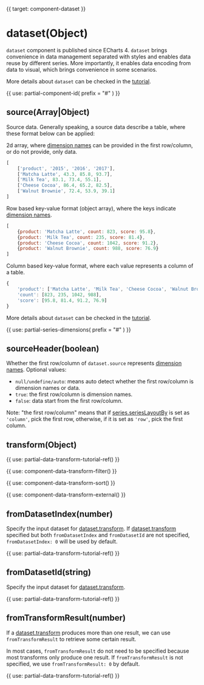 
{{ target: component-dataset }}

# dataset(Object)

`dataset` component is published since ECharts 4. `dataset` brings convenience in data management separated with styles and enables data reuse by different series. More importantly, it enables data encoding from data to visual, which brings convenience in some scenarios.

More details about `dataset` can be checked in the [tutorial](${handbookPath}concepts/dataset/).

{{ use: partial-component-id(
    prefix = "#"
) }}

## source(Array|Object)

Source data. Generally speaking, a source data describe a table, where these format below can be applied:

2d array, where [dimension names](~dataset.dimensions) can be provided in the first row/column, or do not provide, only data.

```js
[
    ['product', '2015', '2016', '2017'],
    ['Matcha Latte', 43.3, 85.8, 93.7],
    ['Milk Tea', 83.1, 73.4, 55.1],
    ['Cheese Cocoa', 86.4, 65.2, 82.5],
    ['Walnut Brownie', 72.4, 53.9, 39.1]
]
```

Row based key-value format (object array), where the keys indicate [dimension names](~dataset.dimensions).

```js
[
    {product: 'Matcha Latte', count: 823, score: 95.8},
    {product: 'Milk Tea', count: 235, score: 81.4},
    {product: 'Cheese Cocoa', count: 1042, score: 91.2},
    {product: 'Walnut Brownie', count: 988, score: 76.9}
]
```

Column based key-value format, where each value represents a column of a table.

```js
{
    'product': ['Matcha Latte', 'Milk Tea', 'Cheese Cocoa', 'Walnut Brownie'],
    'count': [823, 235, 1042, 988],
    'score': [95.8, 81.4, 91.2, 76.9]
}
```

More details about `dataset` can be checked in the [tutorial](${handbookPath}concepts/dataset/).

{{ use: partial-series-dimensions(
    prefix = "#"
) }}

## sourceHeader(boolean)

Whether the first row/column of `dataset.source` represents [dimension names](~dataset.dimensions). Optional values:

+ `null/undefine/auto`: means auto detect whether the first row/column is dimension names or data.
+ `true`: the first row/column is dimension names.
+ `false`: data start from the first row/column.

Note: "the first row/column" means that if [series.seriesLayoutBy](~series.seriesLayoutBy) is set as `'column'`, pick the first row, otherwise, if it is set as `'row'`, pick the first column.

## transform(Object)

{{ use: partial-data-transform-tutorial-ref() }}

{{ use: component-data-transform-filter() }}

{{ use: component-data-transform-sort() }}

{{ use: component-data-transform-external() }}

## fromDatasetIndex(number)

Specify the input dataset for [dataset.transform](~dataset.transform).
If [dataset.transform](~dataset.transform) specified but both `fromDatasetIndex` and `fromDatasetId` are not specified, `fromDatasetIndex: 0` will be used by default.

{{ use: partial-data-transform-tutorial-ref() }}

## fromDatasetId(string)

Specify the input dataset for [dataset.transform](~dataset.transform).

{{ use: partial-data-transform-tutorial-ref() }}

## fromTransformResult(number)

If a [dataset.transform](~dataset.transform) produces more than one result, we can use `fromTransformResult` to retrieve some certain result.

In most cases, `fromTransformResult` do not need to be specified because most transforms only produce one result. If `fromTransformResult` is not specified, we use `fromTransformResult: 0` by default.

{{ use: partial-data-transform-tutorial-ref() }}

